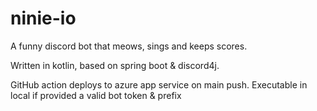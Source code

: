 # ninie-io

A funny discord bot that meows, sings and keeps scores.

Written in kotlin, based on spring boot & discord4j.

GitHub action deploys to azure app service on main push.
Executable in local if provided a valid bot token & prefix
